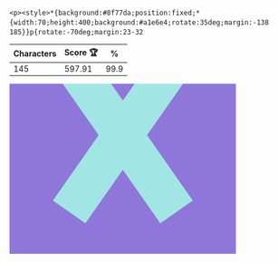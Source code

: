 `<p><style>*{background:#8f77da;position:fixed;*{width:70;height:400;background:#a1e6e4;rotate:35deg;margin:-138 185}}p{rotate:-70deg;margin:23-32`

| Characters | Score 🏆 | %    |
| ---------- | -------- | ---- |
| 145        | 597.91   | 99.9 |

![](/2025/Jan2025/16/20250116.png)
